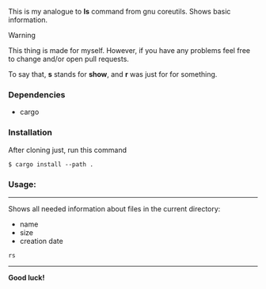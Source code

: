 This is my analogue to **ls** command from gnu coreutils. Shows basic information.

> [!WARNING]
> This thing is made for myself. However, 
if you have any problems feel free to change and/or open pull requests.

<!--Works on both windows and linux.-->
To say that, **s** stands for **show**, and **r** was just for for something. <br />

### Dependencies
+ cargo

### Installation
After cloning just, run this command
```
$ cargo install --path .
```

### Usage:
-------
Shows all needed information about files in the current directory:
+ name
+ size
+ creation date
```
rs
```
--------

**Good luck!**
